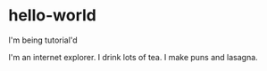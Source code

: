 # hello-world
I'm being tutorial'd

I'm an internet explorer. I drink lots of tea. I make puns and lasagna.
